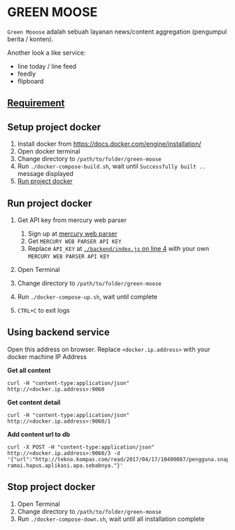 # GREEN MOOSE
`Green Mooose` adalah sebuah layanan news/content aggregation (pengumpul berita / konten).

Another look a like service:
- line today / line feed
- feedly
- flipboard

## [Requirement](https://goo.gl/iY3Qrk)

## Setup project docker
1. Install docker from https://docs.docker.com/engine/installation/
2. Open docker terminal
3. Change directory to `/path/to/folder/green-moose`
4. Run `./docker-compose-build.sh`, wait until `Successfully built ..` message displayed
5. [Run project docker](#run-project-docker)

## Run project docker

1. Get API key from mercury web parser

	1. Sign up at [mercury web parser](https://mercury.postlight.com/web-parser/)
	2. Get `MERCURY WEB PARSER API KEY`
	3. Replace `API_KEY` at [`./backend/index.js` on line 4](../develop/backend/index.js#L4) with your own `MERCURY WEB PARSER API KEY`

2. Open Terminal
3. Change directory to `/path/to/folder/green-moose`
4. Run `./docker-compose-up.sh`, wait until complete
5. `CTRL+C` to exit logs


## Using backend service
Open this address on browser. Replace `<docker.ip.address>` with your docker machine IP Address

**Get all content**

	curl -H "content-type:application/json" http://<docker.ip.address>:9060

**Get content detail**

	curl -H "content-type:application/json" http://<docker.ip.address>:9060/1

**Add content url to db**

	curl -X POST -H "content-type:application/json" http://<docker.ip.address>:9060/3 -d '{"url":"http://tekno.kompas.com/read/2017/04/17/10400087/pengguna.snapchat.di.india.ramai-ramai.hapus.aplikasi.apa.sebabnya."}'

## Stop project docker
1. Open Terminal
2. Change directory to `/path/to/folder/green-moose`
3. Run `./docker-compose-down.sh`, wait until all installation complete

